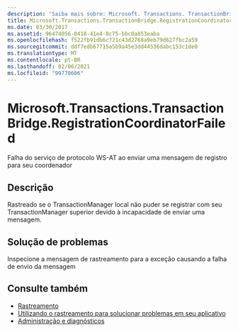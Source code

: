 ```yaml
---
description: 'Saiba mais sobre: Microsoft. Transactions. TransactionBridge. RegistrationCoordinatorFailed'
title: Microsoft.Transactions.TransactionBridge.RegistrationCoordinatorFailed
ms.date: 03/30/2017
ms.assetid: 96474056-0418-41e4-8c75-bbc0a853eaba
ms.openlocfilehash: f522fb91db6c721c43d2768a9eb79d627fbc2a59
ms.sourcegitcommit: ddf7edb67715a5b9a45e3dd44536dabc153c1de0
ms.translationtype: MT
ms.contentlocale: pt-BR
ms.lasthandoff: 02/06/2021
ms.locfileid: "99770606"
---
```

# <a name="microsofttransactionstransactionbridgeregistrationcoordinatorfailed"></a>Microsoft.Transactions.TransactionBridge.RegistrationCoordinatorFailed

Falha do serviço de protocolo WS-AT ao enviar uma mensagem de registro para seu coordenador  
  
## <a name="description"></a>Descrição  

 Rastreado se o TransactionManager local não puder se registrar com seu TransactionManager superior devido à incapacidade de enviar uma mensagem.  
  
## <a name="troubleshooting"></a>Solução de problemas  

 Inspecione a mensagem de rastreamento para a exceção causando a falha de envio da mensagem  
  
## <a name="see-also"></a>Consulte também

- [Rastreamento](index.md)
- [Utilizando o rastreamento para solucionar problemas em seu aplicativo](using-tracing-to-troubleshoot-your-application.md)
- [Administração e diagnósticos](../index.md)

